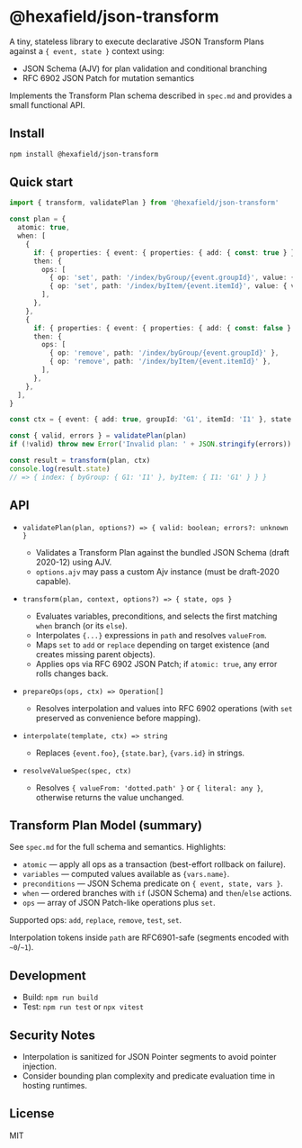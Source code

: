 # @hexafield/json-transform

A tiny, stateless library to execute declarative JSON Transform Plans against a `{ event, state }` context using:

- JSON Schema (AJV) for plan validation and conditional branching
- RFC 6902 JSON Patch for mutation semantics

Implements the Transform Plan schema described in `spec.md` and provides a small functional API.

## Install

```sh
npm install @hexafield/json-transform
```

## Quick start

```ts
import { transform, validatePlan } from '@hexafield/json-transform'

const plan = {
  atomic: true,
  when: [
    {
      if: { properties: { event: { properties: { add: { const: true } } } } },
      then: {
        ops: [
          { op: 'set', path: '/index/byGroup/{event.groupId}', value: { valueFrom: 'event.itemId' } },
          { op: 'set', path: '/index/byItem/{event.itemId}', value: { valueFrom: 'event.groupId' } },
        ],
      },
    },
    {
      if: { properties: { event: { properties: { add: { const: false } } } } },
      then: {
        ops: [
          { op: 'remove', path: '/index/byGroup/{event.groupId}' },
          { op: 'remove', path: '/index/byItem/{event.itemId}' },
        ],
      },
    },
  ],
}

const ctx = { event: { add: true, groupId: 'G1', itemId: 'I1' }, state: { index: {} } }

const { valid, errors } = validatePlan(plan)
if (!valid) throw new Error('Invalid plan: ' + JSON.stringify(errors))

const result = transform(plan, ctx)
console.log(result.state)
// => { index: { byGroup: { G1: 'I1' }, byItem: { I1: 'G1' } } }
```

## API

- `validatePlan(plan, options?) => { valid: boolean; errors?: unknown }`
  - Validates a Transform Plan against the bundled JSON Schema (draft 2020-12) using AJV.
  - `options.ajv` may pass a custom Ajv instance (must be draft-2020 capable).

- `transform(plan, context, options?) => { state, ops }`
  - Evaluates variables, preconditions, and selects the first matching `when` branch (or its `else`).
  - Interpolates `{...}` expressions in `path` and resolves `valueFrom`.
  - Maps `set` to `add` or `replace` depending on target existence (and creates missing parent objects).
  - Applies ops via RFC 6902 JSON Patch; if `atomic: true`, any error rolls changes back.

- `prepareOps(ops, ctx) => Operation[]`
  - Resolves interpolation and values into RFC 6902 operations (with `set` preserved as convenience before mapping).

- `interpolate(template, ctx) => string`
  - Replaces `{event.foo}`, `{state.bar}`, `{vars.id}` in strings.

- `resolveValueSpec(spec, ctx)`
  - Resolves `{ valueFrom: 'dotted.path' }` or `{ literal: any }`, otherwise returns the value unchanged.

## Transform Plan Model (summary)

See `spec.md` for the full schema and semantics. Highlights:

- `atomic` — apply all ops as a transaction (best-effort rollback on failure).
- `variables` — computed values available as `{vars.name}`.
- `preconditions` — JSON Schema predicate on `{ event, state, vars }`.
- `when` — ordered branches with `if` (JSON Schema) and `then`/`else` actions.
- `ops` — array of JSON Patch-like operations plus `set`.

Supported ops: `add`, `replace`, `remove`, `test`, `set`.

Interpolation tokens inside `path` are RFC6901-safe (segments encoded with `~0`/`~1`).

## Development

- Build: `npm run build`
- Test: `npm run test` or `npx vitest`

## Security Notes

- Interpolation is sanitized for JSON Pointer segments to avoid pointer injection.
- Consider bounding plan complexity and predicate evaluation time in hosting runtimes.

## License

MIT
